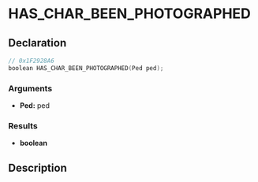 # HAS_CHAR_BEEN_PHOTOGRAPHED

## Declaration
```cpp
// 0x1F2928A6
boolean HAS_CHAR_BEEN_PHOTOGRAPHED(Ped ped);
```

### Arguments
- **Ped:** ped

### Results
- **boolean**

## Description
